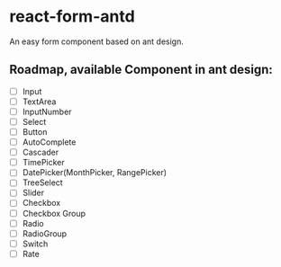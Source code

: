 # react-form-antd

An easy form component based on ant design.

## Roadmap, available Component in ant design:
- [ ] Input
- [ ] TextArea
- [ ] InputNumber
- [ ] Select
- [ ] Button
- [ ] AutoComplete
- [ ] Cascader
- [ ] TimePicker
- [ ] DatePicker(MonthPicker, RangePicker)
- [ ] TreeSelect
- [ ] Slider
- [ ] Checkbox
- [ ] Checkbox Group
- [ ] Radio
- [ ] RadioGroup
- [ ] Switch
- [ ] Rate

